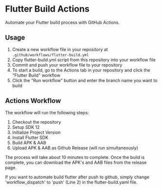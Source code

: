 # Flutter Build Actions
Automate your Flutter build process with GitHub Actions.

## Usage
1. Create a new workflow file in your repository at `.github/workflows/flutter-build.yml`
2. Copy flutter-build.yml script from this repository into your workflow file
3. Commit and push your workflow file to your repository
4. To start a build, go to the Actions tab in your repository and click the "Flutter Build" workflow
5. Click the "Run workflow" button and enter the branch name you want to build

## Actions Workflow
The workflow will run the following steps:
1. Checkout the repository
2. Setup SDK 12
3. Initialize Project Version
4. Install Flutter SDK
5. Build APK & AAB
6. Upload APK & AAB as Github Release (will run simultaneously)

The process will take about 10 minutes to complete. Once the build is complete, you can download the APK's and AAB files from the release page.

If you want to automate build flutter after push to github, simply change 'workflow_dispatch' to 'push' (Line 2) in the flutter-build.yaml file.

